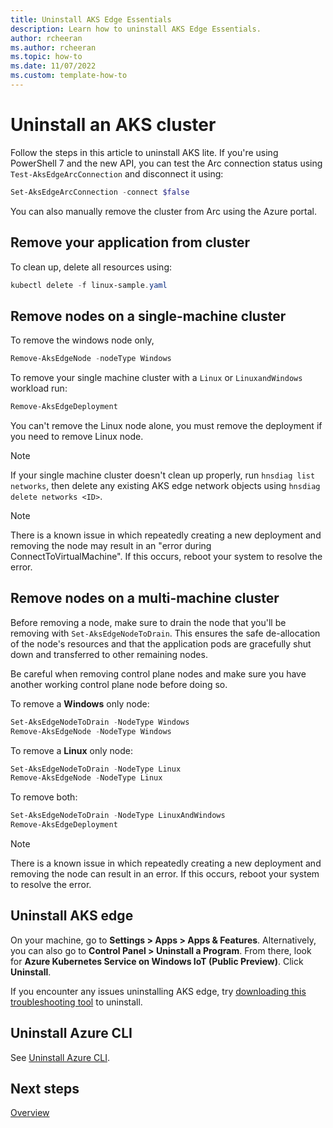 ```yaml
---
title: Uninstall AKS Edge Essentials
description: Learn how to uninstall AKS Edge Essentials. 
author: rcheeran
ms.author: rcheeran
ms.topic: how-to
ms.date: 11/07/2022
ms.custom: template-how-to
---
```


# Uninstall an AKS cluster

Follow the steps in this article to uninstall AKS lite.
If you're using PowerShell 7 and the new API, you can test the Arc connection status using `Test-AksEdgeArcConnection` and disconnect it using:

```powershell
Set-AksEdgeArcConnection -connect $false
```

You can also manually remove the cluster from Arc using the Azure portal.

## Remove your application from cluster

To clean up, delete all resources using:

```powershell
kubectl delete -f linux-sample.yaml
```

## Remove nodes on a single-machine cluster

To remove the windows node only,

```powershell
Remove-AksEdgeNode -nodeType Windows
```

To remove your single machine cluster with a `Linux` or `LinuxandWindows` workload run:

```powershell
Remove-AksEdgeDeployment
```

You can't remove the Linux node alone, you must remove the deployment if you need to remove Linux node.

> [!NOTE]
> If your single machine cluster doesn't clean up properly, run `hnsdiag list networks`, then delete any existing AKS edge network objects using `hnsdiag delete networks <ID>`.

> [!NOTE]
> There is a known issue in which repeatedly creating a new deployment and removing the node may result in an "error during ConnectToVirtualMachine". If this occurs, reboot your system to resolve the error.

## Remove nodes on a multi-machine cluster

Before removing a node, make sure to drain the node that you'll be removing with `Set-AksEdgeNodeToDrain`. This ensures the safe de-allocation of the node's resources and that the application pods are gracefully shut down and transferred to other remaining nodes.

Be careful when removing control plane nodes and make sure you have another working control plane node before doing so.

To remove a **Windows** only node:

```powershell
Set-AksEdgeNodeToDrain -NodeType Windows
Remove-AksEdgeNode -NodeType Windows
```

To remove a **Linux** only node:

```powershell
Set-AksEdgeNodeToDrain -NodeType Linux
Remove-AksEdgeNode -NodeType Linux
```

To remove both:

```powershell
Set-AksEdgeNodeToDrain -NodeType LinuxAndWindows
Remove-AksEdgeDeployment
```

> [!NOTE]
> There is a known issue in which repeatedly creating a new deployment and removing the node can result in an error. If this occurs, reboot your system to resolve the error.

## Uninstall AKS edge

On your machine, go to **Settings > Apps > Apps & Features**. Alternatively, you can also go to **Control Panel > Uninstall a Program**. From there, look for **Azure Kubernetes Service on Windows IoT (Public Preview)**. Click **Uninstall**.

If you encounter any issues uninstalling AKS edge, try [downloading this troubleshooting tool](https://support.microsoft.com/topic/fix-problems-that-block-programs-from-being-installed-or-removed-cca7d1b6-65a9-3d98-426b-e9f927e1eb4d) to uninstall.

## Uninstall Azure CLI

See [Uninstall Azure CLI](/cli/azure/install-azure-cli-windows&tabs=azure-powershell#uninstall).

## Next steps

[Overview](aks-edge-overview.md)
